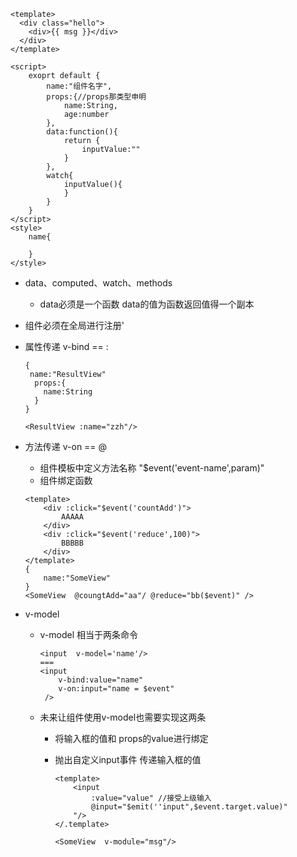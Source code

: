 ```
<template>
  <div class="hello">
    <div>{{ msg }}</div>
  </div>
</template>

<script>
	exoprt default {
		name:"组件名字",
		props:{//props那类型申明
			name:String,
			age:number
		},
		data:function(){
			return {
				inputValue:""
			}
		},
		watch{
			inputValue(){
			}
		}
	}
</script>
<style>
	name{
	
	}
</style>

```

* data、computed、watch、methods

	* data必须是一个函数 data的值为函数返回值得一个副本

* 组件必须在全局进行注册'

* 属性传递 v-bind == :
	
	```
	{
	 name:"ResultView"
	  props:{
	  	name:String
	  }
	}
	
	<ResultView :name="zzh"/>
	```
	
* 方法传递 v-on == @

	* 组件模板中定义方法名称 "$event('event-name',param)"
	* 组件绑定函数

	```
	<template>
		<div :click="$event('countAdd')">
			AAAAA
		</div>
		<div :click="$event('reduce',100)">
			BBBBB
		</div>
	</template>
	{
		name:"SomeView"
	}
	<SomeView  @coungtAdd="aa"/ @reduce="bb($event)" />
	```
* v-model

	* v-model 相当于两条命令

		```
		<input  v-model='name'/>
		===
		<input 
		 	v-bind:value="name"
		 	v-on:input="name = $event"
		 />
		```
	* 未来让组件使用v-model也需要实现这两条
	
		* 将输入框的值和 props的value进行绑定  
		* 抛出自定义input事件 传递输入框的值
		
			```
			<template>
				<input 
					:value="value" //接受上级输入
					@input="$emit(''input",$event.target.value)"
				"/>
			</.template>
			
			<SomeView  v-module="msg"/>
			```